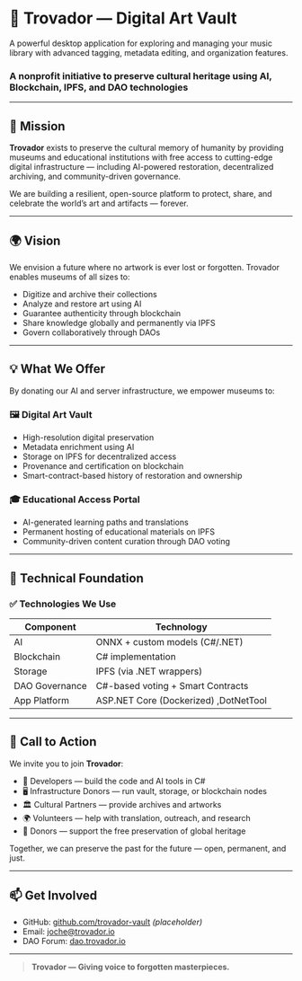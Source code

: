 # 🎨 Trovador — Digital Art Vault

A powerful desktop application for exploring and managing your music library with advanced tagging, metadata editing, and organization features.

### A nonprofit initiative to preserve cultural heritage using AI, Blockchain, IPFS, and DAO technologies

---

## 🌟 Mission

**Trovador** exists to preserve the cultural memory of humanity by providing museums and educational institutions with free access to cutting-edge digital infrastructure — including AI-powered restoration, decentralized archiving, and community-driven governance.

We are building a resilient, open-source platform to protect, share, and celebrate the world’s art and artifacts — forever.

---

## 🌍 Vision

We envision a future where no artwork is ever lost or forgotten. Trovador enables museums of all sizes to:

- Digitize and archive their collections
- Analyze and restore art using AI
- Guarantee authenticity through blockchain
- Share knowledge globally and permanently via IPFS
- Govern collaboratively through DAOs

---

## 💡 What We Offer

By donating our AI and server infrastructure, we empower museums to:

### 🖼️ Digital Art Vault
- High-resolution digital preservation
- Metadata enrichment using AI
- Storage on IPFS for decentralized access
- Provenance and certification on blockchain
- Smart-contract-based history of restoration and ownership

### 🎓 Educational Access Portal
- AI-generated learning paths and translations
- Permanent hosting of educational materials on IPFS
- Community-driven content curation through DAO voting

---

## 🧱 Technical Foundation

### ✅ Technologies We Use

| Component      | Technology                  |
|----------------|-----------------------------|
| AI             | ONNX + custom models (C#/.NET) |
| Blockchain     | C# implementation |
| Storage        | IPFS (via .NET wrappers)     |
| DAO Governance | C#-based voting + Smart Contracts |
| App Platform   | ASP.NET Core (Dockerized) ,DotNetTool   |

---

## 🤝 Call to Action

We invite you to join **Trovador**:

- 🧠 Developers — build the code and AI tools in C#
- 🖥 Infrastructure Donors — run vault, storage, or blockchain nodes
- 🏛 Cultural Partners — provide archives and artworks
- 🌍 Volunteers — help with translation, outreach, and research
- 💸 Donors — support the free preservation of global heritage

Together, we can preserve the past for the future — open, permanent, and just.

---

## 📫 Get Involved

- GitHub: [github.com/trovador-vault](https://github.com/trovador) *(placeholder)*
- Email: joche@trovador.io 
- DAO Forum: [dao.trovador.io](https://dao.trovador.io)

---

> **Trovador — Giving voice to forgotten masterpieces.**
